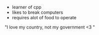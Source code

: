 - learner of cpp
- likes to break computers
- requires alot of food to operate

"I love my country, not my government <3 "


<!---
ferrevdd/ferrevdd is a ✨ special ✨ repository because its `README.md` (this file) appears on your GitHub profile.
You can click the Preview link to take a look at your changes.
--->
